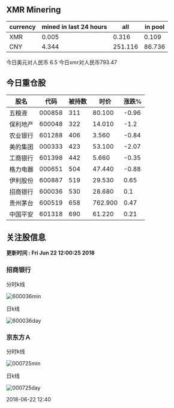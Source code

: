 ## XMR Minering

|currency|mined in last 24 hours|all|in pool|
|---|---|---|---|
|XMR|0.005|0.316|0.109|
|CNY|4.344|251.116|86.736|

今日美元对人民币 6.5	今日xmr对人民币793.47


## 今日重仓股 

|股名|代码|被持数|时价|涨跌%|
|---|---|---|---|---|
|五粮液|000858|311|80.100|-0.96|
|保利地产|600048|322|14.010|-1.2|
|农业银行|601288|406|3.560|-0.84|
|美的集团|000333|423|53.100|-2.07|
|工商银行|601398|442|5.660|-0.35|
|格力电器|000651|504|47.440|-0.88|
|伊利股份|600887|519|29.530|0.65|
|招商银行|600036|530|28.680|0.1|
|贵州茅台|600519|658|762.900|0.47|
|中国平安|601318|690|61.220|0.21|

## 关注股信息
**更新时间 : Fri Jun 22 12:00:25 2018**
### 招商银行 
分时k线

![600036min](http://image.sinajs.cn/newchart/min/n/sh600036.gif)

日k线

![600036day](http://image.sinajs.cn/newchart/daily/n/sh600036.gif)

### 京东方Ａ 
分时k线

![000725min](http://image.sinajs.cn/newchart/min/n/sz000725.gif)

日k线

![000725day](http://image.sinajs.cn/newchart/daily/n/sz000725.gif)

2018-06-22 12:40